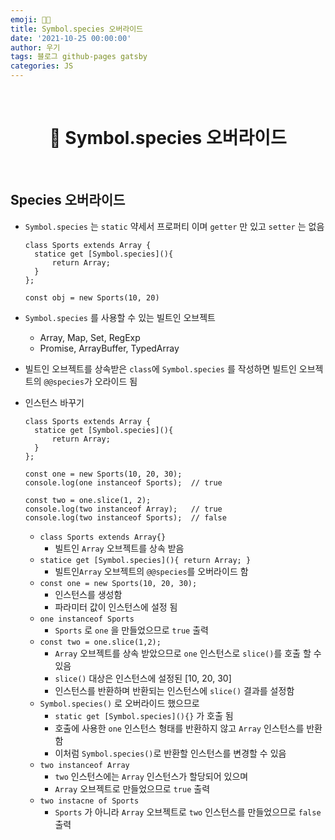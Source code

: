 ```yaml
---
emoji: 👨‍💻
title: Symbol.species 오버라이드
date: '2021-10-25 00:00:00'
author: 우기
tags: 블로그 github-pages gatsby
categories: JS
---
```


<br>

<h1 align="center">
  👋  Symbol.species 오버라이드
</h1>

<br>

## Species 오버라이드

- `Symbol.species` 는 `static` 약세서 프로퍼티 이며 `getter` 만 있고 `setter` 는 없음

  ```tsx
  class Sports extends Array {
  	statice get [Symbol.species](){
  		return Array;
  	}
  };

  const obj = new Sports(10, 20)
  ```

- `Symbol.species` 를 사용할 수 있는 빌트인 오브젝트

  - Array, Map, Set, RegExp
  - Promise, ArrayBuffer, TypedArray

- 빌트인 오브젝트를 상속받은 `class`에 `Symbol.species` 를 작성하면 빌트인 오브젝트의 `@@species`가 오라이드 됨
- 인스턴스 바꾸기

  ```tsx
  class Sports extends Array {
  	statice get [Symbol.species](){
  		return Array;
  	}
  };

  const one = new Sports(10, 20, 30);
  console.log(one instanceof Sports);  // true

  const two = one.slice(1, 2);
  console.log(two instanceof Array);   // true
  console.log(two instanceof Sports);  // false
  ```

  - `class Sports extends Array{}`
    - 빌트인 `Array` 오브젝트를 상속 받음
  - `statice get [Symbol.species](){ return Array; }`
    - 빌트인`Array` 오브젝트의 `@@species`를 오버라이드 함
  - `const one = new Sports(10, 20, 30);`
    - 인스턴스를 생성함
    - 파라미터 값이 인스턴스에 설정 됨
  - `one instanceof Sports`
    - `Sports` 로 `one` 을 만들었으므로 `true` 출력
  - `const two = one.slice(1,2);`
    - `Array` 오브젝트를 상속 받았으므로 `one` 인스턴스로 `slice()`를 호출 할 수 있음
    - `slice()` 대상은 인스턴스에 설정된 [10, 20, 30]
    - 인스턴스를 반환하며 반환되는 인스턴스에 `slice()` 결과를 설정함
  - `Symbol.species()` 로 오버라이드 했으므로
    - `static get [Symbol.species](){}` 가 호출 됨
    - 호출에 사용한 `one` 인스턴스 형태를 반환하지 않고 `Array` 인스턴스를 반환함
    - 이처럼 `Symbol.species()`로 반환할 인스턴스를 변경할 수 있음
  - `two instanceof Array`
    - `two` 인스턴스에는 `Array` 인스턴스가 할당되어 있으며
    - `Array` 오브젝트로 만들었으므로 `true` 출력
  - `two instacne of Sports`
    - `Sports` 가 아니라 `Array` 오브젝트로 `two` 인스턴스를 만들었으므로 `false` 출력

```toc

```
